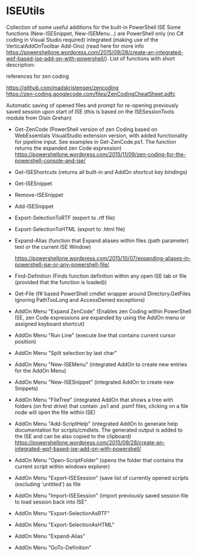 # ISEUtils
Collection of some useful additions for the built-in PowerShell ISE
Some functions (New-ISESnippet, New-ISEMenu...) are PowerShell only (no C# coding in Visual Studio required) integrated (making use of the VerticalAddOnToolbar Add-Ons) (read here for more info https://powershellone.wordpress.com/2015/09/28/create-an-integrated-wpf-based-ise-add-on-with-powershell/). List of functions with short description:


references for zen coding

https://github.com/madskristensen/zencoding  
https://zen-coding.googlecode.com/files/ZenCodingCheatSheet.pdfc

Automatic saving of opened files and prompt for re-opening previously saved session upon start of ISE (this is based on the ISESessionTools module from Oisin Grehan)

- Get-ZenCode (PowerShell version of zen Coding based on WebEssentials VisualStudio extension version, with added functionality for pipeline input. See examples in Get-ZenCode.ps1. The function returns the expanded zen Code expression)
  https://powershellone.wordpress.com/2015/11/09/zen-coding-for-the-powershell-console-and-ise/
- Get-ISEShortcuts (returns all built-in and AddOn shortcut key bindings)
- Get-ISESnippet 
- Remove-ISESnippet
- Add-ISESnippet
- Export-SelectionToRTF (export to .rtf file)
- Export-SelectionToHTML (export to .html file)
- Expand-Alias (function that Expand aliases within files (path parameter) text or the current ISE Window)

  https://powershellone.wordpress.com/2015/10/07/expanding-aliases-in-powershell-ise-or-any-powershell-file/
- Find-Definition (Finds function definition within any open ISE tab or file (provided that the function is loaded))
- Get-File (f# based PowerShell cmdlet wrapper around Directory.GetFiles ignoring PathTooLong and AccessDenied exceptions)
- AddOn Menu "Expand ZenCode" (Enables zen Coding within PowerShell ISE, zen Code expressions are expanded by using the AddOn menu or assigned keyboard shortcut)
- AddOn Menu "Run Line" (execute line that contains current cursor position)
- AddOn Menu "Split selection by last char" 
- AddOn Menu "New-ISEMenu" (integrated AddOn to create new entries for the AddOn Menu)
- AddOn Menu "New-ISESnippet" (integrated AddOn to create new Snippets)
- AddOn Menu "FileTree" (integrated AddOn that shows a tree with folders (on first drive) that contain .ps1 and .psm1 files, clicking on a file node will open the file within ISE)
- AddOn Menu "Add-ScriptHelp" (integrated AddOn to generate help documentation for scripts/cmdlets. The generated output is added to the ISE and can be also copied to the clipboard)
  https://powershellone.wordpress.com/2015/09/28/create-an-integrated-wpf-based-ise-add-on-with-powershell/
- AddOn Menu "Open-ScriptFolder" (opens the folder that contains the current script within windows explorer)
- AddOn Menu "Export-ISESession" (save list of currently opened scripts (excluding 'untitled') as file
- AddOn Menu "Import-ISESession" (import previously saved session file to load session back into ISE"
- AddOn Menu "Export-SelectionAsRTF"
- AddOn Menu "Export-SelectionAsHTML"
- AddOn Menu "Expand-Alias"
- AddOn Menu "GoTo-Definition"




